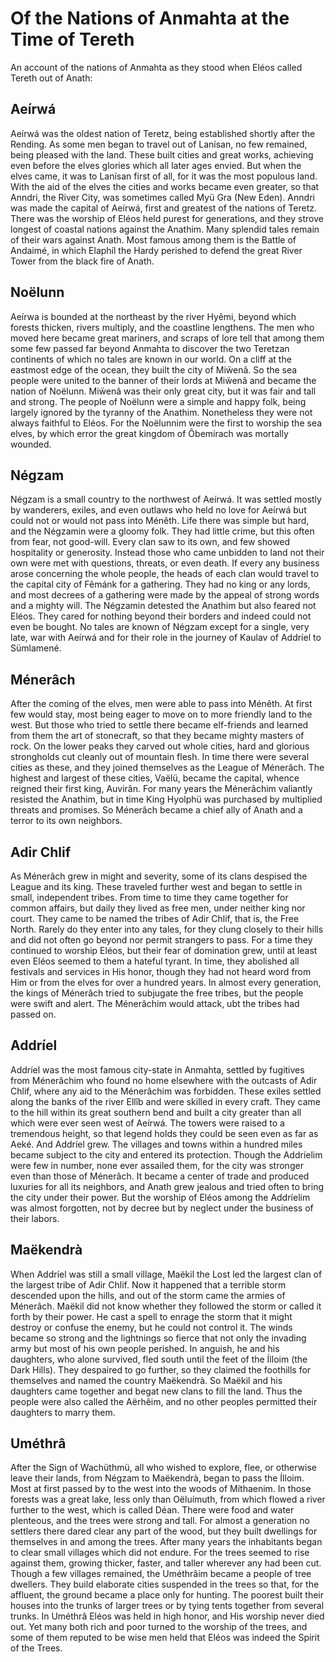 # Of the Nations of Anmahta at the Time of Tereth

An account of the nations of Anmahta as they stood when Eléos called Tereth out of Anath:

## Aeírwá

Aeírwá was the oldest nation of Teretz, being established shortly after the Rending. As some men began to travel out of Lanísan, no few remained, being pleased with the land. These built cities and great works, achieving even before the elves glories which all later ages envied. But when the elves came, it was to Lanísan first of all, for it was the most populous land. With the aid of the elves the cities and works became even greater, so that Anndri, the River City, was sometimes called Myü Gra (New Eden). Anndri was made the capital of Aeírwá, first and greatest of the nations of Teretz. There was the worship of Eléos held purest for generations, and they strove longest of coastal nations against the Anathim. Many splendid tales remain of their wars against Anath. Most famous among them is the Battle of Andaimé, in which Elaphíl the Hardy perished to defend the great River Tower from the black fire of Anath.

## Noëlunn

Aeírwa is bounded at the northeast by the river Hyêmi, beyond which forests thicken, rivers multiply, and the coastline lengthens. The men who moved here became great mariners, and scraps of lore tell that among them some few passed far beyond Anmahta to discover the two Teretzan continents of which no tales are known in our world. On a cliff at the eastmost edge of the ocean, they built the city of Miẅenâ. So the sea people were united to the banner of their lords at Miẅenâ and became the nation of Noëlunn. Miẅenâ was their only great city, but it was fair and tall and strong. The people of Noëlunn were a simple and happy folk, being largely ignored by the tyranny of the Anathim. Nonetheless they were not always faithful to Eléos. For the Noëlunnim were the first to worship the sea elves, by which error the great kingdom of Ôbemírach was mortally wounded.

## Négzam

Négzam is a small country to the northwest of Aeírwá. It was settled mostly by wanderers, exiles, and even outlaws who held no love for Aeírwá but could not or would not pass into Ménêth. Life there was simple but hard, and the Négzamin were a gloomy folk. They had little crime, but this often from fear, not good-will. Every clan saw to its own, and few showed hospitality or generosity. Instead those who came unbidden to land not their own were met with questions, threats, or even death. If every any business arose concerning the whole people, the heads of each clan would travel to the capital city of Fêmánk for a gathering. They had no king or any lords, and most decrees of a gathering were made by the appeal of strong words and a mighty will. The Négzamin detested the Anathim but also feared not Eléos. They cared for nothing beyond their borders and indeed could not even be bought. No tales are known of Négzam except for a single, very late, war with Aeírwá and for their role in the journey of Kaulav of Addríel to Sümlamené.

## Ménerâch

After the coming of the elves, men were able to pass into Ménêth. At first few would stay, most being eager to move on to more friendly land to the west. But those who tried to settle there became elf-friends and learned from them the art of stonecraft, so that they became mighty masters of rock. On the lower peaks they carved out whole cities, hard and glorious strongholds cut cleanly out of mountain flesh. In time there were several cities as these, and they joined themselves as the League of Ménerâch. The highest and largest of these cities, Vaëlü, became the capital, whence reigned their first king, Auvirân. For many years the Ménerâchim valiantly resisted the Anathim, but in time King Hyolphü was purchased by multiplied threats and promises. So Ménerâch became a chief ally of Anath and a terror to its own neighbors.

## Adir Chlif 

As Ménerâch grew in might and severity, some of its clans despised the League and its king. These traveled further west and began to settle in small, independent tribes. From time to time they came together for common affairs, but daily they lived as free men, under neither king nor court. They came to be named the tribes of Adir Chlif, that is, the Free North. Rarely do they enter into any tales, for they clung closely to their hills and did not often go beyond nor permit strangers to pass. For a time they continued to worship Eléos, but their fear of domination grew, until at least even Eléos seemed to them a hateful tyrant. In time, they abolished all festivals and services in His honor, though they had not heard word from Him or from the elves for over a hundred years. In almost every generation, the kings of Ménerâch tried to subjugate the free tribes, but the people were swift and alert. The Ménerâchim would attack, ubt the tribes had passed on.

## Addríel

Addríel was the most famous city-state in Anmahta, settled by fugitives from Ménerâchim who found no home elsewhere with the outcasts of Adir Chlif, where any aid to the Ménerâchim was forbidden. These exiles settled along the banks of the river Ellîb and were skilled in every craft. They came to the hill within its great southern bend and built a city greater than all which were ever seen west of Aeírwá. The towers were raised to a tremendous height, so that legend holds they could be seen even as far as Aeké. And Addríel grew. The villages and towns within a hundred miles became subject to the city and entered its protection. Though the Addríelim were few in number, none ever assailed them, for the city was stronger even than those of Ménerâch. It became a center of trade and produced luxuries for all its neighbors, and Anath grew jealous and tried often to bring the city under their power. But the worship of Eléos among the Addríelim was almost forgotten, not by decree but by neglect under the business of their labors.

## Maëkendrà

When Addríel was still a small village, Maëkil the Lost led the largest clan of the largest tribe of Adir Chlif. Now it happened that a terrible storm descended upon the hills, and out of the storm came the armies of Ménerâch. Maëkil did not know whether they followed the storm or called it forth by their power. He cast a spell to enrage the storm that it might destroy or confuse the enemy, but he could not control it. The winds became so strong and the lightnings so fierce that not only the invading army but most of his own people perished. In anguish, he and his daughters, who alone survived, fled south until the feet of the Ílloim (the Dark Hills). They despaired to go further, so they claimed the foothills for themselves and named the country Maëkendrà. So Maëkil and his daughters came together and begat new clans to fill the land. Thus the people were also called the Aërhêim, and no other peoples permitted their daughters to marry them.

## Uméthrâ

After the Sign of Wachüthmü, all who wished to explore, flee, or otherwise leave their lands, from Négzam to Maëkendrà, began to pass the Ílloim. Most at first passed by to the west into the woods of Míthaenim. In those forests was a great lake, less only than Oëluímuth, from which flowed a river further to the west, which is called Déan. There were food and water plenteous, and the trees were strong and tall. For almost a generation no settlers there dared clear any part of the wood, but they built dwellings for themselves in and among the trees. After many years the inhabitants began to clear small villages which did not endure. For the trees seemed to rise against them, growing thicker, faster, and taller wherever any had been cut. Though a few villages remained, the Uméthrâim became a people of tree dwellers. They build elaborate cities suspended in the trees so that, for the affluent, the ground became a place only for hunting. The poorest built their houses into the trunks of larger trees or by tying tents together from several trunks. In Uméthrâ Eléos was held in high honor, and His worship never died out. Yet many both rich and poor turned to the worship of the trees, and some of them reputed to be wise men held that Eléos was indeed the Spirit of the Trees.

## 

